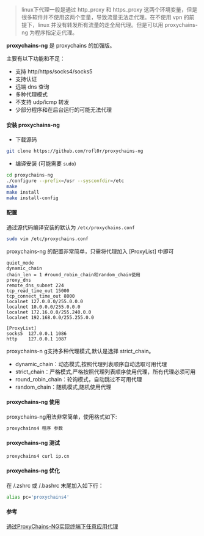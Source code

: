 > linux下代理一般是通过 http_proxy 和 https_proxy 这两个环境变量，但是很多软件并不使用这两个变量，导致流量无法走代理。在不使用 vpn 的前提下，linux 并没有转发所有流量的走全局代理。但是可以用 proxychains-ng 为程序指定走代理。

**proxychains-ng** 是 proxychains 的加强版。

主要有以下功能和不足：

- 支持 http/https/socks4/socks5
- 支持认证
- 远端 dns 查询
- 多种代理模式
- 不支持 udp/icmp 转发
- 少部分程序和在后台运行的可能无法代理

#### 安装 proxychains-ng
- 下载源码

```bash
git clone https://github.com/rofl0r/proxychains-ng
```

- 编译安装 (可能需要 `sudo`)

```bash
cd proxychains-ng
./configure --prefix=/usr --sysconfdir=/etc
make 
make install
make install-config
```

#### 配置

通过源代码编译安装的默认为 `/etc/proxychains.conf`

```bash 
sudo vim /etc/proxychains.conf
```
proxychains-ng 的配置非常简单，只需将代理加入 [ProxyList] 中即可
```
quiet_mode
dynamic_chain
chain_len = 1 #round_robin_chain和random_chain使用
proxy_dns
remote_dns_subnet 224
tcp_read_time_out 15000
tcp_connect_time_out 8000
localnet 127.0.0.0/255.0.0.0
localnet 10.0.0.0/255.0.0.0
localnet 172.16.0.0/255.240.0.0
localnet 192.168.0.0/255.255.0.0

[ProxyList]
socks5  127.0.0.1 1086
http    127.0.0.1 1087
```

proxychains-n g支持多种代理模式,默认是选择 strict_chain。

- dynamic_chain：动态模式,按照代理列表顺序自动选取可用代理
- strict_chain：严格模式,严格按照代理列表顺序使用代理，所有代理必须可用
- round_robin_chain：轮询模式，自动跳过不可用代理
- random_chain：随机模式,随机使用代理

#### proxychains-ng 使用

proxychains-ng用法非常简单，使用格式如下:
```bash
proxychains4 程序 参数
```
#### proxychains-ng 测试

```bash
proxychains4 curl ip.cn
```

#### proxychains-ng 优化
在 /.zshrc 或 /.bashrc 末尾加入如下行：
```bash
alias pc='proxychains4'
```

#### 参考

[通过ProxyChains-NG实现终端下任意应用代理](https://www.hi-linux.com/posts/48321.html)